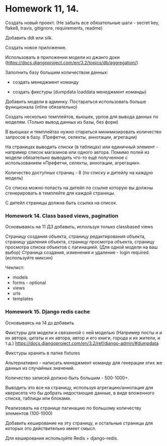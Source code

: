 # Homework 11, 14.
Создать новый проект. (Не забыть все обязательные шаги - secret key, flake8, travis, gitignore, requirements, readme)

Добавить ddt или silk.

Cоздать новое приложение.

Использовать в приложении модели из джанго доки (https://docs.djangoproject.com/en/3.2/topics/db/aggregation/)

Заполнить базу большим количеством данных:

- создать менеджмент команду

- создать фикстуры (dumpdata loaddata менеджмент команды)

Добавить модели в админку. Постараться использовать больше функционала (inline обязательно)

Создать несколько темплейтов, вьюшек, урлов для вывода данных по моделям. (Только вывод данных из базы, без форм)

В вьюшках и темплейтах нужно стараться минимизировать количество запросов в базу. (Префетчи, селекты, аннотации, агрегации)

На страницах выводить списки (в таблицах) или единичный элемент - например список магазинов или одного автора. Помимо полей из модели обязательно выводить что-то ещё полученное с использованием «Префетчи, селекты, аннотации, агрегации».

Количество доступных страниц - 8 (по списку и дитейлу на каждую модель)

Со списка можно попасть на дитейл по ссылке которую вы должны сгенерировать в темплейте для каждой страницы.

С дитейл страницы должна быть ссылка на список.

### Homework 14. Class based views, pagination
Основываясь на 11 ДЗ добавить, используя только classbased views

Страницу создания объекта, страницу редактирования объекта, страницу удаления объекта, страницу просмотра объекта, страницу просмотра списка объектов с пагинацией. (Для одной модели на ваш выбор) Страница создания, изменения и удаление - login required. (используйте миксин)

Чеклист:
- models
- forms - optional
- views
- urls
- templates

### Homework 15. Django redis cache
Основываясь на 14 дз добавить

Фикстуры для модели и связанной с ней моделью (Например посты и и их автора, цитаты и их автора, автор и его книги, города и их жители, и т.д.) https://docs.djangoproject.com/en/3.2/ref/django-admin/#dumpdata

Фикстуры хранить в папке fixtures

Альтернативно - написать менеджмент команду для генерации этих же данных из случайных значений.

Количество записей должно быть большим - 500-1000+.

Выводить это все на страницу, используя агрегацию/аннотация для кверисета что бы добрать недостающие данные, в виде вложенного списка, таблицы или блоками.

Реализовать на странице пагинацию по большому количеству элементов (100-1000)

Добавить кеширование на эту страницу, и остальные страницы для которых это действительно имеет смысл.

Для кеширования используйте Redis + django-redis.